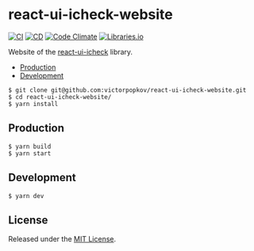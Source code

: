 # react-ui-icheck-website

[![CI]](https://github.com/victorpopkov/react-ui-icheck-website/actions/workflows/ci.yml)
[![CD]](https://github.com/victorpopkov/react-ui-icheck-website/actions/workflows/cd.yml)
[![Code Climate]](https://codeclimate.com/github/victorpopkov/react-ui-icheck-website)
[![Libraries.io]](https://libraries.io/github/victorpopkov/react-ui-icheck-website)

Website of the [react-ui-icheck][] library.

- [Production](#production)
- [Development](#development)

```shell
$ git clone git@github.com:victorpopkov/react-ui-icheck-website.git
$ cd react-ui-icheck-website/
$ yarn install
```

## Production

```shell
$ yarn build
$ yarn start
```

## Development

```shell
$ yarn dev
```

## License

Released under the [MIT License](https://opensource.org/licenses/MIT).

[cd]: https://img.shields.io/github/actions/workflow/status/victorpopkov/react-ui-icheck-website/cd.yml?branch=main&label=cd
[ci]: https://img.shields.io/github/actions/workflow/status/victorpopkov/react-ui-icheck-website/ci.yml?branch=main&label=ci
[code climate]: https://img.shields.io/codeclimate/maintainability/victorpopkov/react-ui-icheck-website
[libraries.io]: https://img.shields.io/librariesio/github/victorpopkov/react-ui-icheck-website
[react-ui-icheck]: https://github.com/victorpopkov/react-ui-icheck
